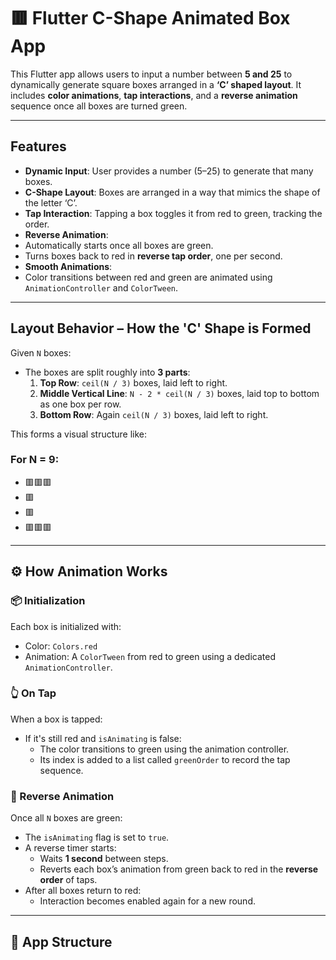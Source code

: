 # 🟥 Flutter C-Shape Animated Box App

This Flutter app allows users to input a number between **5 and 25** to dynamically generate square boxes arranged in a **‘C’ shaped layout**. It includes **color animations**, **tap interactions**, and a **reverse animation** sequence once all boxes are turned green.

---

## Features

-  **Dynamic Input**: User provides a number (5–25) to generate that many boxes.
-  **C-Shape Layout**: Boxes are arranged in a way that mimics the shape of the letter ‘C’.
-  **Tap Interaction**: Tapping a box toggles it from red to green, tracking the order.
-  **Reverse Animation**:
  - Automatically starts once all boxes are green.
  - Turns boxes back to red in **reverse tap order**, one per second.
-  **Smooth Animations**:
  - Color transitions between red and green are animated using `AnimationController` and `ColorTween`.

---

##  Layout Behavior – How the 'C' Shape is Formed

Given `N` boxes:
- The boxes are split roughly into **3 parts**:
  1. **Top Row**: `ceil(N / 3)` boxes, laid left to right.
  2. **Middle Vertical Line**: `N - 2 * ceil(N / 3)` boxes, laid top to bottom as one box per row.
  3. **Bottom Row**: Again `ceil(N / 3)` boxes, laid left to right.

This forms a visual structure like:

### For N = 9:

 - 🟥🟥🟥
 - 🟥
 - 🟥
 - 🟥🟥🟥


---

## ⚙️ How Animation Works

### 📦 Initialization

Each box is initialized with:

- Color: `Colors.red`
- Animation: A `ColorTween` from red to green using a dedicated `AnimationController`.

### 👆 On Tap

When a box is tapped:

- If it's still red and `isAnimating` is false:
  - The color transitions to green using the animation controller.
  - Its index is added to a list called `greenOrder` to record the tap sequence.

### 🔁 Reverse Animation

Once all `N` boxes are green:

- The `isAnimating` flag is set to `true`.
- A reverse timer starts:
  - Waits **1 second** between steps.
  - Reverts each box’s animation from green back to red in the **reverse order** of taps.
- After all boxes return to red:
  - Interaction becomes enabled again for a new round.

---

## 📄 App Structure





